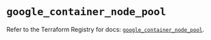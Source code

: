 # `google_container_node_pool`

Refer to the Terraform Registry for docs: [`google_container_node_pool`](https://registry.terraform.io/providers/hashicorp/google/6.49.0/docs/resources/container_node_pool).
